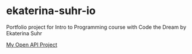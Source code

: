 # ekaterina-suhr-io
Portfolio project for Intro to Programming course with Code the Dream
by Ekaterina Suhr

[My Open API Project](https://github.com/katy1313/WeatherApp)
